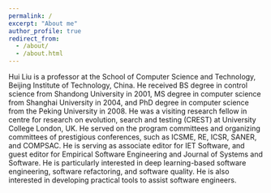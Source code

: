```yaml
---
permalink: /
excerpt: "About me"
author_profile: true
redirect_from: 
  - /about/
  - /about.html
---
```


Hui Liu is a professor at the School of Computer Science and Technology, Beijing Institute of Technology, China.	He received BS degree in control science from Shandong University in 2001, MS degree in computer science from Shanghai University in 2004, and PhD degree in computer science from the Peking University in 2008. He was a visiting research fellow in centre for research on evolution, search and testing (CREST) at University College London, UK. He served on the program committees and organizing committees of prestigious conferences, such as ICSME, RE, ICSR, SANER, and COMPSAC.  He is serving as associate editor for IET Software, and guest editor for Empirical Software Engineering and Journal of Systems and Software.  He is particularly interested in deep learning-based software engineering, software refactoring, and software quality. He is also interested in developing practical tools to assist software engineers.



